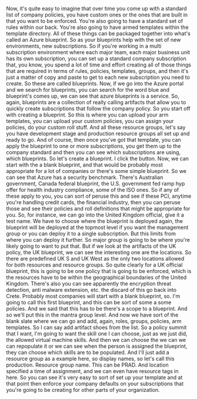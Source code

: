 Now, it's quite easy to imagine that over time you come up with a standard list of company policies,
you have custom ones or the ones that are built in that you want to be enforced.
You're also going to have a standard set of rules within our back.
You're also going to have armed templates within the template directory.
All of these things can be packaged together into what's called an Azure blueprint.
So as your blueprints help with the set of new environments, new subscriptions.
So if you're working in a multi subscription environment where each major team, each major business
unit has its own subscription, you can set up a standard company subscription that, you know, you
spend a lot of time and effort creating all of those things that are required in terms of rules, policies,
templates, groups, and then it's just a matter of copy and paste to get to each new subscription you
need to create.
So these are called blueprints.
Now, if we go into the Azure portal and we search for blueprints, you can search for the word blue
and blueprint's comes up, we can see that azure blueprints is a service.
So, again, blueprints are a collection of really calling artifacts that allow you to quickly create
subscriptions that follow the company policy.
So you start off with creating a blueprint.
So this is where you can upload your arm templates, you can upload your custom policies, you can assign
your policies, do your custom roll stuff.
And all these resource groups, let's say you have development stage and production resource groups
all set up and ready to go.
And of course, then once you've got that template, you can apply the blueprint to one or more subscriptions,
you get them up to the company standard and then you can see which subscriptions are using, which blueprints.
So let's create a blueprint.
I click the button.
Now, we can start with the a blank blueprint, and that would be probably most appropriate for a lot
of companies or there's some simple blueprint.
So we can see that Azure has a security benchmark.
There's Australian government, Canada federal blueprint, the U.S. government fed ramp hyp offer for
health industry compliance, some of the ISO ones.
So if any of these apply to you, you can sort of peruse this and see if these PCI, anytime you're
handling credit cards, the financial industry, then you can peruse those and see their policies and
roll definitions that might be appropriate for you.
So, for instance, we can go into the United Kingdom official, give it a test name.
We have to choose where the blueprint is deployed again, the blueprint will be deployed at the topmost
level if you want the management group or you can deploy it to a single subscription.
But this limits from where you can deploy it further.
So major group is going to be where you're likely going to want to put that.
But if we look at the artifacts of the UK policy, the UK blueprint, we can see the interesting one
are the locations.
So there are predefined UK S and UK West as the only two locations allowed for both resources and resource
groups.
So quite clearly for a UK official blueprint, this is going to be one policy that is going to be enforced,
which is the resources have to be within the geographical boundaries of the United Kingdom.
There's also you can see apparently the encryption threat detection, anti malware extension, etc.
the discard of this go back into Crete.
Probably most companies will start with a blank blueprint, so.
I'm going to call this first blueprint, and this can be sort of some a some policies.
And we said that this has to be there's a scope to a blueprint.
And so we'll put this in the mantra group level.
And now we have sort of the blank slate where we can go and add, again, roles, groups, policies,
arm templates.
So I can say add artifact shoes from the list.
So a policy summit that I want, I'm going to want the skill one I can choose, just as we just did,
the allowed virtual machine skills.
And then we can choose the we can we can repopulate it or we can see when the person is assigned the
blueprint, they can choose which skills are to be populated.
And I'll just add a resource group as a example here, so display names, so let's call this production.
Resource group name.
This can be PRAD.
And location specified a time of assignment, and we can even have resource tags in here.
So you can see it's very easy to sort of set up your template and at that point then enforce your company
defaults on your subscriptions that you're going to be creating for other parts of your organization.
